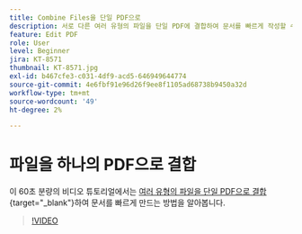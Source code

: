 ```yaml
---
title: Combine Files을 단일 PDF으로
description: 서로 다른 여러 유형의 파일을 단일 PDF에 결합하여 문서를 빠르게 작성할 수 있습니다
feature: Edit PDF
role: User
level: Beginner
jira: KT-8571
thumbnail: KT-8571.jpg
exl-id: b467cfe3-c031-4df9-acd5-646949644774
source-git-commit: 4e6fbf91e96d26f9ee8f1105ad68738b9450a32d
workflow-type: tm+mt
source-wordcount: '49'
ht-degree: 2%

---
```


# 파일을 하나의 PDF으로 결합

이 60초 분량의 비디오 튜토리얼에서는 [여러 유형의 파일을 단일 PDF으로 결합](https://www.adobe.com/kr/acrobat/online/merge-pdf.html){target="_blank"}하여 문서를 빠르게 만드는 방법을 알아봅니다.

>[!VIDEO](https://video.tv.adobe.com/v/336361?quality=12&learn=on&hidetitle=true)
